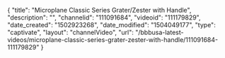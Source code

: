 {
    "title": "Microplane Classic Series Grater\/Zester with Handle",
    "description": "",
    "channelid": "111091684",
    "videoid": "111179829",
    "date_created": "1502923268",
    "date_modified": "1504049177",
    "type": "captivate",
    "layout": "channelVideo",
    "url": "\/bbbusa-latest-videos\/microplane-classic-series-grater-zester-with-handle\/111091684-111179829"
}